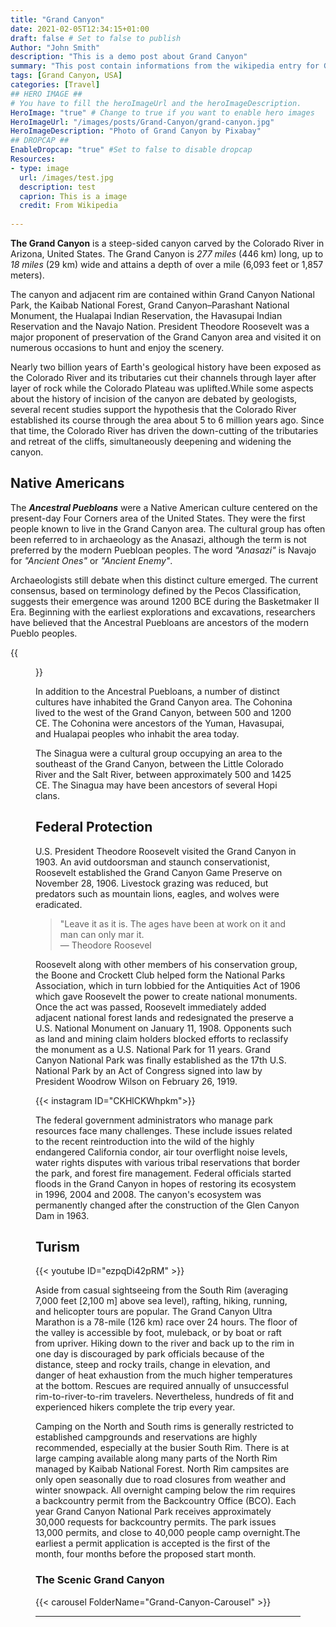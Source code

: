 ```yaml
---
title: "Grand Canyon"
date: 2021-02-05T12:34:15+01:00
draft: false # Set to false to publish
Author: "John Smith"
description: "This is a demo post about Grand Canyon" 
summary: "This post contain informations from the wikipedia entry for Grand Canyon. Is only depicted here for demostration reasons" 
tags: [Grand Canyon, USA] 
categories: [Travel] 
## HERO IMAGE ##
# You have to fill the heroImageUrl and the heroImageDescription.
HeroImage: "true" # Change to true if you want to enable hero images
HeroImageUrl: "/images/posts/Grand-Canyon/grand-canyon.jpg"
HeroImageDescription: "Photo of Grand Canyon by Pixabay"
## DROPCAP ##
EnableDropcap: "true" #Set to false to disable dropcap
Resources:
- type: image
  url: /images/test.jpg
  description: test
  caprion: This is a image
  credit: From Wikipedia
  
---
```

**The Grand Canyon** is a steep-sided canyon carved by the Colorado River in Arizona, United States. The Grand Canyon is *277 miles* (446 km) long, up to *18 miles* (29 km) wide and attains a depth of over a mile (6,093 feet or 1,857 meters).

The canyon and adjacent rim are contained within Grand Canyon National Park, the Kaibab National Forest, Grand Canyon–Parashant National Monument, the Hualapai Indian Reservation, the Havasupai Indian Reservation and the Navajo Nation. President Theodore Roosevelt was a major proponent of preservation of the Grand Canyon area and visited it on numerous occasions to hunt and enjoy the scenery.

Nearly two billion years of Earth's geological history have been exposed as the Colorado River and its tributaries cut their channels through layer after layer of rock while the Colorado Plateau was uplifted.While some aspects about the history of incision of the canyon are debated by geologists, several recent studies support the hypothesis that the Colorado River established its course through the area about 5 to 6 million years ago. Since that time, the Colorado River has driven the down-cutting of the tributaries and retreat of the cliffs, simultaneously deepening and widening the canyon.

## Native Americans
The ***Ancestral Puebloans*** were a Native American culture centered on the present-day Four Corners area of the United States. They were the first people known to live in the Grand Canyon area. The cultural group has often been referred to in archaeology as the Anasazi, although the term is not preferred by the modern Puebloan peoples. The word *"Anasazi"* is Navajo for *"Ancient Ones"* or *"Ancient Enemy"*.

Archaeologists still debate when this distinct culture emerged. The current consensus, based on terminology defined by the Pecos Classification, suggests their emergence was around 1200 BCE during the Basketmaker II Era. Beginning with the earliest explorations and excavations, researchers have believed that the Ancestral Puebloans are ancestors of the modern Pueblo peoples.

{{<figure url="/images/posts/Grand-Canyon/Nankoweap.jpg"  description="Ancestral Puebloan granaries at Nankoweap Creek" caption="Ancestral Puebloan granaries at Nankoweap Creek" credit="Image from Wikipedia" creditURL="https://en.wikipedia.org/wiki/Grand_Canyon#/media/File:Nankoweap.JPG">}}

In addition to the Ancestral Puebloans, a number of distinct cultures have inhabited the Grand Canyon area. The Cohonina lived to the west of the Grand Canyon, between 500 and 1200 CE. The Cohonina were ancestors of the Yuman, Havasupai, and Hualapai peoples who inhabit the area today.

The Sinagua were a cultural group occupying an area to the southeast of the Grand Canyon, between the Little Colorado River and the Salt River, between approximately 500 and 1425 CE. The Sinagua may have been ancestors of several Hopi clans.

## Federal Protection

U.S. President Theodore Roosevelt visited the Grand Canyon in 1903. An avid outdoorsman and staunch conservationist, Roosevelt established the Grand Canyon Game Preserve on November 28, 1906. Livestock grazing was reduced, but predators such as mountain lions, eagles, and wolves were eradicated.

> "Leave it as it is. The ages have been at work on it and man can only mar it.  
> — Theodore Roosevel

Roosevelt along with other members of his conservation group, the Boone and Crockett Club helped form the National Parks Association, which in turn lobbied for the Antiquities Act of 1906 which gave Roosevelt the power to create national monuments. Once the act was passed, Roosevelt immediately added adjacent national forest lands and redesignated the preserve a U.S. National Monument on January 11, 1908. Opponents such as land and mining claim holders blocked efforts to reclassify the monument as a U.S. National Park for 11 years. Grand Canyon National Park was finally established as the 17th U.S. National Park by an Act of Congress signed into law by President Woodrow Wilson on February 26, 1919.


{{< instagram ID="CKHlCKWhpkm">}}

The federal government administrators who manage park resources face many challenges. These include issues related to the recent reintroduction into the wild of the highly endangered California condor, air tour overflight noise levels, water rights disputes with various tribal reservations that border the park, and forest fire management. Federal officials started floods in the Grand Canyon in hopes of restoring its ecosystem in 1996, 2004 and 2008. The canyon's ecosystem was permanently changed after the construction of the Glen Canyon Dam in 1963.

## Turism 
{{< youtube ID="ezpqDi42pRM" >}}

Aside from casual sightseeing from the South Rim (averaging 7,000 feet [2,100 m] above sea level), rafting, hiking, running, and helicopter tours are popular. The Grand Canyon Ultra Marathon is a 78-mile (126 km) race over 24 hours. The floor of the valley is accessible by foot, muleback, or by boat or raft from upriver. Hiking down to the river and back up to the rim in one day is discouraged by park officials because of the distance, steep and rocky trails, change in elevation, and danger of heat exhaustion from the much higher temperatures at the bottom. Rescues are required annually of unsuccessful rim-to-river-to-rim travelers. Nevertheless, hundreds of fit and experienced hikers complete the trip every year.

Camping on the North and South rims is generally restricted to established campgrounds and reservations are highly recommended, especially at the busier South Rim. There is at large camping available along many parts of the North Rim managed by Kaibab National Forest. North Rim campsites are only open seasonally due to road closures from weather and winter snowpack. All overnight camping below the rim requires a backcountry permit from the Backcountry Office (BCO). Each year Grand Canyon National Park receives approximately 30,000 requests for backcountry permits. The park issues 13,000 permits, and close to 40,000 people camp overnight.The earliest a permit application is accepted is the first of the month, four months before the proposed start month. 

### The Scenic Grand Canyon

{{< carousel FolderName="Grand-Canyon-Carousel" >}}

---